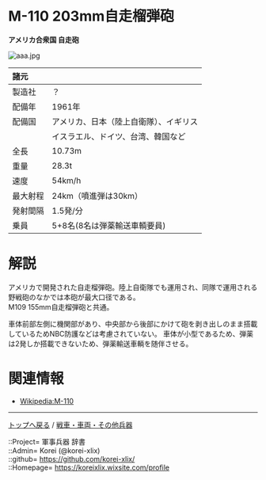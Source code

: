 # M-110 203mm自走榴弾砲
**アメリカ合衆国 自走砲**

![aaa.jpg](https://bn02pap001files.storage.live.com/y4mBWfcOQ-uRVgsfPoxccUuW7HriG_xBTErumtbtIdQBei7cGqamESXc2aJNnmDYtkOD29_QXs5QzKrwuCEnXNb8RbL9zcJd-JZlRX2J65nriwqVrtpuRAAejZYWm0lfLkaZoh_tzs8y_R_a80450ow7L-lpWNKQgc9cmqq1OjSEgcl_TZVh_pBcbzg035fdxf6?width=640&height=405&cropmode=none)  
  


|諸元  |  |
|:--|:--|
|製造社  |？  |
|配備年  |1961年  |
|配備国  |アメリカ、日本（陸上自衛隊）、イギリス  |
|        |イスラエル、ドイツ、台湾、韓国など  |
|全長    |10.73m  |
|重量    |28.3t  |
|速度    |54km/h  |
|最大射程  |24km（噴進弾は30km）  |
|発射間隔  |1.5発/分  |
|乗員  |5+8名(8名は弾薬輸送車輌要員)  |


# 解説
アメリカで開発された自走榴弾砲。陸上自衛隊でも運用され、同隊で運用される野戦砲のなかでは本砲が最大口径である。  
M109 155mm自走榴弾砲と共通。  
  
車体前部左側に機関部があり、中央部から後部にかけて砲を剥き出しのまま搭載しているためNBC防護などは考慮されていない。
車体が小型であるため、弾薬は2発しか搭載できないため、弾薬輸送車輌を随伴させる。  


# 関連情報
* [Wikipedia:M-110](https://ja.wikipedia.org/wiki/M110_203mm%E8%87%AA%E8%B5%B0%E6%A6%B4%E5%BC%BE%E7%A0%B2)


***
[トップへ戻る](/readme.md) / [戦車・車両・その他兵器](/ground/readme.md)  
  
::Project= 軍事兵器 辞書  
::Admin= Korei (@korei-xlix)  
::github= https://github.com/korei-xlix/  
::Homepage= https://koreixlix.wixsite.com/profile  
